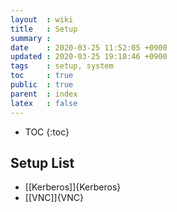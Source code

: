 ```yaml
---
layout  : wiki
title   : Setup
summary : 
date    : 2020-03-25 11:52:05 +0900
updated : 2020-03-25 19:18:46 +0900
tags    : setup, system
toc     : true
public  : true
parent  : index
latex   : false
---
```

* TOC
{:toc}

## Setup List
* [[Kerberos]]{Kerberos}
* [[VNC]]{VNC}
